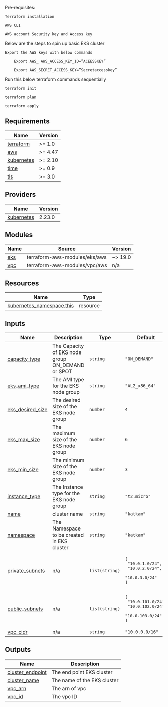 Pre-requisites:  

    Terraform installation

    AWS CLI

    AWS account Security key and Access key

Below are the steps to spin up basic EKS cluster

    Export the AWS keys with below commands

        Export AWS_ AWS_ACCESS_KEY_ID=”ACEESSKEY”

        Export AWS_SECRET_ACCESS_KEY=”Secretaccesskey”

Run this below terraform commands sequentially

    terraform init  

    terraform plan

    terraform apply

## Requirements

| Name | Version |
|------|---------|
| <a name="requirement_terraform"></a> [terraform](#requirement\_terraform) | >= 1.0 |
| <a name="requirement_aws"></a> [aws](#requirement\_aws) | >= 4.47 |
| <a name="requirement_kubernetes"></a> [kubernetes](#requirement\_kubernetes) | >= 2.10 |
| <a name="requirement_time"></a> [time](#requirement\_time) | >= 0.9 |
| <a name="requirement_tls"></a> [tls](#requirement\_tls) | >= 3.0 |

## Providers

| Name | Version |
|------|---------|
| <a name="provider_kubernetes"></a> [kubernetes](#provider\_kubernetes) | 2.23.0 |

## Modules

| Name | Source | Version |
|------|--------|---------|
| <a name="module_eks"></a> [eks](#module\_eks) | terraform-aws-modules/eks/aws | ~> 19.0 |
| <a name="module_vpc"></a> [vpc](#module\_vpc) | terraform-aws-modules/vpc/aws | n/a |

## Resources

| Name | Type |
|------|------|
| [kubernetes_namespace.this](https://registry.terraform.io/providers/hashicorp/kubernetes/latest/docs/resources/namespace) | resource |

## Inputs

| Name | Description | Type | Default | Required |
|------|-------------|------|---------|:--------:|
| <a name="input_capacity_type"></a> [capacity\_type](#input\_capacity\_type) | The Capacity of EKS node group ON\_DEMAND or SPOT | `string` | `"ON_DEMAND"` | no |
| <a name="input_eks_ami_type"></a> [eks\_ami\_type](#input\_eks\_ami\_type) | The AMI type for the EKS node group | `string` | `"AL2_x86_64"` | no |
| <a name="input_eks_desired_size"></a> [eks\_desired\_size](#input\_eks\_desired\_size) | The desired size of the EKS node group | `number` | `4` | no |
| <a name="input_eks_max_size"></a> [eks\_max\_size](#input\_eks\_max\_size) | The maximum size of the EKS node group | `number` | `6` | no |
| <a name="input_eks_min_size"></a> [eks\_min\_size](#input\_eks\_min\_size) | The minimum size of the EKS node group | `number` | `3` | no |
| <a name="input_instance_type"></a> [instance\_type](#input\_instance\_type) | The Instance type for the EKS node group | `string` | `"t2.micro"` | no |
| <a name="input_name"></a> [name](#input\_name) | cluster name | `string` | `"katkam"` | no |
| <a name="input_namespace"></a> [namespace](#input\_namespace) | The Namespace to be created in EKS cluster | `string` | `"katkam"` | no |
| <a name="input_private_subnets"></a> [private\_subnets](#input\_private\_subnets) | n/a | `list(string)` | <pre>[<br>  "10.0.1.0/24",<br>  "10.0.2.0/24",<br>  "10.0.3.0/24"<br>]</pre> | no |
| <a name="input_public_subnets"></a> [public\_subnets](#input\_public\_subnets) | n/a | `list(string)` | <pre>[<br>  "10.0.101.0/24",<br>  "10.0.102.0/24",<br>  "10.0.103.0/24"<br>]</pre> | no |
| <a name="input_vpc_cidr"></a> [vpc\_cidr](#input\_vpc\_cidr) | n/a | `string` | `"10.0.0.0/16"` | no |

## Outputs

| Name | Description |
|------|-------------|
| <a name="output_cluster_endpoint"></a> [cluster\_endpoint](#output\_cluster\_endpoint) | The end point EKS cluster |
| <a name="output_cluster_name"></a> [cluster\_name](#output\_cluster\_name) | The name of the EKS cluster |
| <a name="output_vpc_arn"></a> [vpc\_arn](#output\_vpc\_arn) | The arn of vpc |
| <a name="output_vpc_id"></a> [vpc\_id](#output\_vpc\_id) | The vpc ID |
